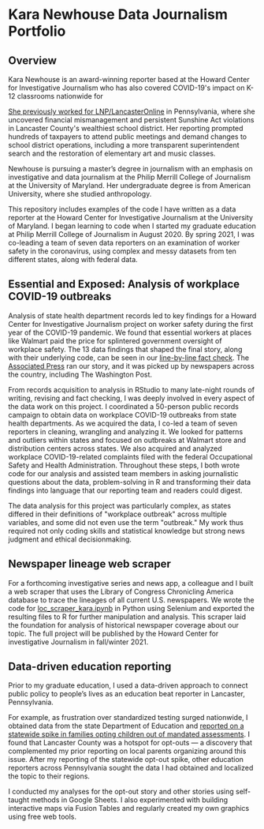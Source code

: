 # Kara Newhouse Data Journalism Portfolio
## Overview
<p>Kara Newhouse is an award-winning reporter based at the Howard Center for Investigative Journalism who has also covered COVID-19's impact on K-12 classrooms nationwide for <a href="https://www.kqed.org/author/kdnewhouse"KQED MindShift.</a></p>
<p>She previously worked for <a href="https://lancasteronline.com/">LNP/LancasterOnline</a> in Pennsylvania, where she uncovered financial mismanagement and persistent Sunshine Act violations in Lancaster County's wealthiest school district. Her reporting prompted hundreds of taxpayers to attend public meetings and demand changes to school district operations, including a more transparent superintendent search and the restoration of elementary art and music classes.</p>
<p>Newhouse is pursuing a master’s degree in journalism with an emphasis on investigative and data journalism at the Philip Merrill College of Journalism at the University of Maryland. Her undergraduate degree is from American University, where she studied anthropology.</p>
<p>This repository includes examples of the code I have written as a data reporter at the Howard Center for Investigative Journalism at the University of Maryland. I began learning to code when I started my graduate education at Philip Merrill College of Journalism in August 2020. By spring 2021, I was co-leading a team of seven data reporters on an examination of worker safety in the coronavirus, using complex and messy datasets from ten different states, along with federal data.</p>

## Essential and Exposed: Analysis of workplace COVID-19 outbreaks
<p>Analysis of state health department records led to key findings for a Howard Center for Investigative Journalism project on worker safety during the first year of the COVID-19 pandemic. We found that essential workers at places like Walmart paid the price for splintered government oversight of workplace safety. The 13 data findings that shaped the final story, along with their underlying code, can be seen in our <a href="https://howard-center-investigations.github.io/essential_and_exposed/osha_walmart/index.html">line-by-line fact check</a>. The <a href="https://apnews.com/article/coronavirus-pandemic-health-business-caf5e31d883a18deae6cd367a5ee8978">Associated Press</a> ran our story, and it was picked up by newspapers across the country, including The Washington Post.</p>
<p>From records acquisition to analysis in RStudio to many late-night rounds of writing, revising and fact checking, I was deeply involved in every aspect of the data work on this project. I coordinated a 50-person public records campaign to obtain data on workplace COVID-19 outbreaks from state health departments. As we acquired the data, I co-led a team of seven reporters in cleaning, wrangling and analyzing it. We looked for patterns and outliers within states and focused on outbreaks at Walmart store and distribution centers across states. We also acquired and analyzed workplace COVID-19-related complaints filed with the federal Occupational Safety and Health Administration. Throughout these steps, I both wrote code for our analysis and assisted team members in asking journalistic questions about the data, problem-solving in R and transforming their data findings into language that our reporting team and readers could digest.</p>
<p> The data analysis for this project was particularly complex, as states differed in their definitions of "workplace outbreak" across multiple variables, and some did not even use the term "outbreak." My work thus required not only coding skills and statistical knowledge but strong news judgment and ethical decisionmaking.</p>


## Newspaper lineage web scraper
<p>For a forthcoming investigative series and news app, a colleague and I built a web scraper that uses the Library of Congress Chronicling America database to trace the lineages of all current U.S. newspapers. We wrote the code for <a href ="https://github.com/karanewh/kn_data_jour_portfolio/blob/main/loc_scraper_kara.ipynb">loc_scraper_kara.ipynb</a> in Python using Selenium and exported the resulting files to R for further manipulation and analysis. This scraper laid the foundation for analysis of historical newspaper coverage about our topic. The full project will be published by the Howard Center for investigative Journalism in fall/winter 2021.</p>


## Data-driven education reporting
<p>Prior to my graduate education, I used a data-driven approach to connect public policy to people’s lives as an education beat reporter in Lancaster, Pennsylvania.</p>
<p>For example, as frustration over standardized testing surged nationwide, I obtained data from the state Department of Education and <a href="https://drive.google.com/file/d/11LfYrtY3hN7CudxUktHKJmYL8ume31QM/view?usp=sharing">reported on a statewide spike in families opting children out of mandated assessments</a>. I found that Lancaster County was a hotspot for opt-outs — a discovery that complemented my prior reporting on local parents organizing around this issue. After my reporting of the statewide opt-out spike, other education reporters across Pennsylvania sought the data I had obtained and localized the topic to their regions.</p>
<p>I conducted my analyses for the opt-out story and other stories using self-taught methods in Google Sheets. I also experimented with building interactive maps via Fusion Tables and regularly created my own graphics using free web tools.</p>
